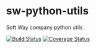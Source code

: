 # sw-python-utils
Soft Way company python utils

[![Build Status](https://travis-ci.org/telminov/sw-python-utils.svg?branch=master)](https://travis-ci.org/telminov/sw-python-utils)
[![Coverage Status](https://coveralls.io/repos/telminov/sw-python-utils/badge.svg?branch=master&service=github)](https://coveralls.io/github/telminov/sw-python-utils?branch=master)
